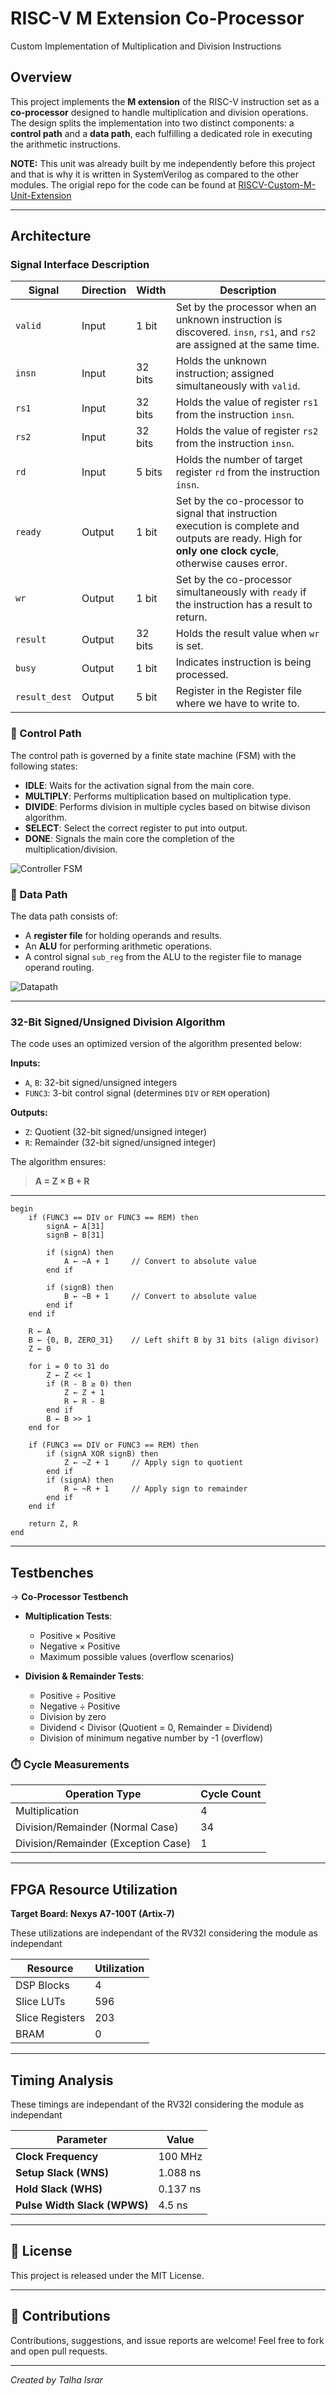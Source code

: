# RISC-V M Extension Co-Processor

Custom Implementation of Multiplication and Division Instructions

## Overview

This project implements the **M extension** of the RISC-V instruction set as a **co-processor** designed to handle multiplication and division operations. The design splits the implementation into two distinct components: a **control path** and a **data path**, each fulfilling a dedicated role in executing the arithmetic instructions.

**NOTE:** This unit was already built by me independently before this project and that is why it is written in SystemVerilog as compared to the other modules. The origial repo for the code can be found at [RISCV-Custom-M-Unit-Extension](https://github.com/TalhaIsrar/RISCV-Custom-M-Unit-Extension)

---

## Architecture

### Signal Interface Description

| Signal   | Direction | Width   | Description                                                                                                                                               |
|----------|-----------|---------|-----------------------------------------------------------------------------------------------------------------------------------------------------------|
| `valid`      | Input     | 1 bit   | Set by the processor when an unknown instruction is discovered. `insn`, `rs1`, and `rs2` are assigned at the same time.                                  |
| `insn`       | Input     | 32 bits | Holds the unknown instruction; assigned simultaneously with `valid`.                                                                                      |
| `rs1`        | Input     | 32 bits | Holds the value of register `rs1` from the instruction `insn`.                                                                                            |
| `rs2`        | Input     | 32 bits | Holds the value of register `rs2` from the instruction `insn`.                                                                                            |
| `rd`         | Input     | 5 bits  | Holds the number of target register `rd` from the instruction `insn`.                                                                                            |
| `ready`      | Output    | 1 bit   | Set by the co-processor to signal that instruction execution is complete and outputs are ready. High for **only one clock cycle**, otherwise causes error. |
| `wr`         | Output    | 1 bit   | Set by the co-processor simultaneously with `ready` if the instruction has a result to return.                                                           |
| `result`     | Output    | 32 bits | Holds the result value when `wr` is set.                                                                                                                  |
| `busy`       | Output    | 1 bit   | Indicates instruction is being processed.        |
| `result_dest`| Output    | 5 bit   | Register in the Register file where we have to write to.        |

### 🔧 Control Path

The control path is governed by a finite state machine (FSM) with the following states:

* **IDLE**: Waits for the activation signal from the main core.
* **MULTIPLY**: Performs multiplication based on multiplication type.
* **DIVIDE**: Performs division in multiple cycles based on bitwise divison algorithm.
* **SELECT**: Select the correct register to put into output.
* **DONE**: Signals the main core the completion of the multiplication/division.

![Controller FSM](../../imgs/m_unit_controller.png)

### 🧮 Data Path

The data path consists of:

* A **register file** for holding operands and results.
* An **ALU** for performing arithmetic operations.
* A control signal `sub_reg` from the ALU to the register file to manage operand routing.

![Datapath](../../imgs/m_unit_datapath.png)

---

### 32-Bit Signed/Unsigned Division Algorithm
The code uses an optimized version of the algorithm presented below:

**Inputs:**
- `A`, `B`: 32-bit signed/unsigned integers
- `FUNC3`: 3-bit control signal (determines `DIV` or `REM` operation)

**Outputs:**
- `Z`: Quotient (32-bit signed/unsigned integer)
- `R`: Remainder (32-bit signed/unsigned integer)

The algorithm ensures:  
> **A = Z × B + R**

---

```pseudocode
begin
    if (FUNC3 == DIV or FUNC3 == REM) then
        signA ← A[31]
        signB ← B[31]

        if (signA) then
            A ← ~A + 1     // Convert to absolute value
        end if

        if (signB) then
            B ← ~B + 1     // Convert to absolute value
        end if
    end if

    R ← A
    B ← {0, B, ZERO_31}    // Left shift B by 31 bits (align divisor)
    Z ← 0

    for i = 0 to 31 do
        Z ← Z << 1
        if (R - B ≥ 0) then
            Z ← Z + 1
            R ← R - B
        end if
        B ← B >> 1
    end for

    if (FUNC3 == DIV or FUNC3 == REM) then
        if (signA XOR signB) then
            Z ← ~Z + 1     // Apply sign to quotient
        end if
        if (signA) then
            R ← ~R + 1     // Apply sign to remainder
        end if
    end if

    return Z, R
end

```

---

## Testbenches

-> **Co-Processor Testbench**

   * **Multiplication Tests**:

     * Positive × Positive
     * Negative × Positive
     * Maximum possible values (overflow scenarios)
   * **Division & Remainder Tests**:

     * Positive ÷ Positive
     * Negative ÷ Positive
     * Division by zero
     * Dividend < Divisor (Quotient = 0, Remainder = Dividend)
     * Division of minimum negative number by -1 (overflow)

### ⏱️ Cycle Measurements

| Operation Type                      | Cycle Count |
| ----------------------------------- | ----------- |
| Multiplication                      | 4           |
| Division/Remainder (Normal Case)    | 34          |
| Division/Remainder (Exception Case) | 1           |

---

## FPGA Resource Utilization

**Target Board: Nexys A7-100T (Artix-7)**

These utilizations are independant of the RV32I considering the module as independant

| Resource        | Utilization |
| --------------- | ----------- |
| DSP Blocks      | 4           |
| Slice LUTs      | 596         |
| Slice Registers | 203         |
| BRAM            | 0           |

---

## Timing Analysis

These timings are independant of the RV32I considering the module as independant

| Parameter                    | Value    |
| ---------------------------- | -------- |
| **Clock Frequency**          | 100 MHz  |
| **Setup Slack (WNS)**        | 1.088 ns |
| **Hold Slack (WHS)**         | 0.137 ns |
| **Pulse Width Slack (WPWS)** | 4.5 ns   |

---

## 📄 License

This project is released under the MIT License.

---

## 🤝 Contributions

Contributions, suggestions, and issue reports are welcome! Feel free to fork and open pull requests.

---

*Created by Talha Israr*  
